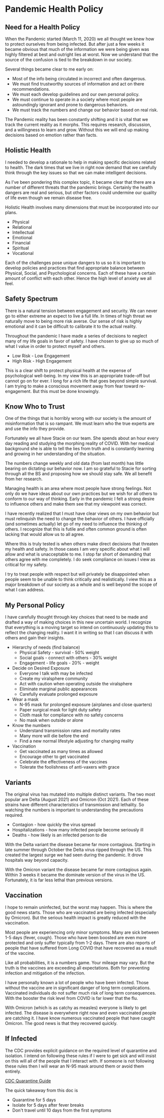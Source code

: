 # Pandemic Health Policy

## Need for a Health Policy

When the Pandemic started (March 11, 2020) we all thought we knew how to protect
ourselves from being infected.  But after just a few weeks it became obvious
that much of the information we were being given was highly filtered at
best and outright lies at worst.  Now we understand that the source of the 
confusion is tied to the breakdown in our society.

Several things became clear to me early on:

* Most of the info being circulated in incorrect and often dangerous.
* We must find trustworthy sources of information and act on there recommendations.
* We must each develop guidelines and our own personal policy.
* We must continue to operate in a society where most people are astoundingly
ignorant and prone to dangerous behaviors.
* We must track the numbers and change our behavior based on real risk.

The Pandemic reality has been constantly shifting and it is vital that we track
the current reality as it morphs.  This requires research, discussion, and a
willingness to learn and grow.  Without this we will end up making decisions
based on emotion rather than facts.


## Holistic Health

I needed to develop a rationale to help in making specific decisions related 
to health.  The dark times that we live in right now demand that we carefully
think through the key issues so that we can make intelligent decisions.

As I've been pondering this complex topic, it became clear that there are a
number of different threats that the pandemic brings.  Certainly the health
dangers are real and serious, but other factors could undermine our quality of 
life even though we remain disease free.

Holistic Health involves many dimensions that must be incorporated into our 
plans.

- Physical
- Relational
- Intellectual
- Emotional
- Financial
- Spiritual
- Vocational

Each of the challenges pose unique dangers to us so it is important to develop
policies and practices that find appropriate balance between Physical, Social, 
and Psychological concerns.  Each of these have a certain amount of conflict 
with each other.  Hence the high level of anxiety we all feel.


## Safety Spectrum

There is a natural tension between engagement and security.  We can never go
to either extreme an expect to live a full life.  In times of high threat we
naturally move to being more risk averse.  Our sense of risk is highly emotional
and it can be difficult to calibrate it to the actual reality.

Throughout the pandemic I have made a series of decisions to neglect many of
my life goals in favor of safety.  I have chosen to give up so much of what
I value in order to protect myself and others.

- Low Risk - Low Engagement 
- High Risk - High Engagement

This is a clear shift to protect physical health at the expense of psychological
well-being.  In my view this is an appropriate trade-off but cannot go on for
ever.  I long for a rich life that goes beyond simple survival.  I am trying to
make a conscious movement away from fear toward re-engagement. But this must
be done knowingly.


## Know Who to Trust

One of the things that is horribly wrong with our society is the amount of 
misinformation that is so rampant.  We must learn who the true experts are and
use the info they provide.

Fortunately we all have Stacie on our team.  She spends about an hour every day
reading and studying the morphing reality of COVID.  With her medical background
she is able to tell the lies from truth and is constantly learning and growing
in her understanding of the situation.

The numbers change weekly and old data (from last month) has little bearing on
dictating our behavior now.  I am so grateful to Stacie for sorting through all
the BS and proposing how we should stay safe.  We all benefit from her research.

Managing health is an area where most people have strong feelings.  Not only
do we have ideas about our own practices but we wish for all others to conform
to our way of thinking.  Early in the pandemic I felt a strong desire to 
influence others and make them see that my viewpoint was correct.

I have recently realized that I must have clear views on my own behavior but
must relinquish the need to change the behavior of others.  I have officially 
(and sometimes actually) let go of my need to influence the thinking of others.
I recognize that this is futile and often common ground is often lacking that
would allow us to all agree.

Where this is truly tested is when others make direct decisions that threaten
my health and safety.  In those cases I am very specific about what I will allow
and what is unacceptable to me.  I stop far short of demanding that others 
agree with me completely.  I do seek compliance on issues I view as critical for 
my safety.

I try to treat people with respect but will privately be disappointed when 
people seem to be unable to think critically and realistically.  I view this
as a major breakdown of our society as a whole and is well beyond the scope
of what I can address.



## My Personal Policy

I have carefully thought through key choices that need to be made and drafted
a way of making choices in this new uncertain world.   I recognize that everything
is a moving target so intend on continuously updating this to reflect the 
changing reality.  I want it in writing so that I can discuss it with others
and gain their insights.

- Hierarchy of needs (find balance)
    - Physical Safety - survival - 50% weight
    - Social goals - connect with others - 30% weight
    - Engagement - life goals - 20% - weight
- Decide on Desired Exposure
    - Everyone I talk with may be infected
    - Create my viralsphere community
    - Act with caution when operating outside the viralsphere
    - Eliminate marginal public appearances
    - Carefully evaluate prolonged exposure
- Wear a mask
    - N-95 mask for prolonged exposure (airplanes and close quarters)
    - Paper surgical mask for light duty safety
    - Cloth mask for compliance with no safety concerns
    - No mask when outside or alone
- Know the numbers
    - Understand transmission rates and mortality rates
    - Many more will die before the end
    - Find a new normal lifestyle adjusting for changing reality
- Vaccination
    - Get vaccinated as many times as allowed
    - Encourage other to get vaccinated
    - Celebrate the effectiveness of the vaccines
    - Tolerate the foolishness of anti-vaxers with grace


## Variants

The original virus has
mutated into multiple distinct variants.  The two most popular are Delta 
(August 2021) and Omicron (Oct 2021).  Each of these strains have different 
characteristics of transmission and lethality. So watching the numbers is 
important to understanding the precautions required.

* Contagion - how quickly the virus spread
* Hospitalizations - how many infected people become seriously ill
* Deaths - how likely is an infected person to die

With the Delta variant the disease became far more contagious.  Starting in late
summer through October the Delta virus ripped through the US. This created the
largest surge we had seen during the pandemic. It drove hospitals way beyond 
capacity.

With the Omicron variant the disease became far more contagious again.  Within
3 weeks it became the dominate version of the virus in the US.  Fortunately,
it is far less lethal than previous versions.


## Vaccination

I hope to remain uninfected, but the worst may happen.  This is where the good
news starts.  Those who are vaccinated are being infected (especially by Omicron).
But the serious health impact is greatly reduced with the vaccination.

Most people are experiencing only minor symptoms.  Many
are sick between 1-5 days (fever, cough). Those who have been boosted are even
more protected and only suffer typically from 1-2 days.  There are also reports
of people that have suffered from Long COVID that have recovered as a result
of the vaccine.

Like all probabilities, it is a numbers game.  Your mileage may vary.  But the
truth is the vaccines are exceeding all expectations.  Both for preventing
infection and mitigation of the infection.

I have personally known a lot of people who have been infected. Those without
the vaccine are in significant danger of long term complications.  Vaccinated
individuals do not suffer much risk of long term consequences. With the booster
the risk level from COVID is far lower that the flu.

With Omicron (which is as catchy as measles) everyone is likely to get infected.
The disease is everywhere right now and even vaccinated people are catching it.
I have know numerous vaccinated people that have caught Omicron.  The good news
is that they recovered quickly.


## If Infected

The CDC provides explicit guidance on the required level of quarantine and 
isolation.  I intend on following these rules if I were to get sick and will
insist on this will all of the people that I interact with.  If someone is not
following these rules then I will wear an N-95 mask around them or avoid them
entirely.

[CDC Quarantine Guide](https://www.cdc.gov/coronavirus/2019-ncov/your-health/quarantine-isolation.html#isolation)

The quick takeaway from this doc is 

* Quarantine for 5 days
* Isolate for 5 days after fever breaks
* Don't travel until 10 days from the first symptoms

